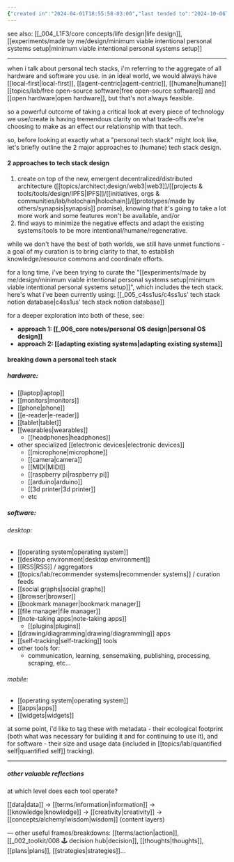 ```yaml
---
{"created in":"2024-04-01T18:55:58-03:00","last tended to":"2024-10-06T02:50:36-03:00","aliases":["personal tech stacks"],"tags":["concept","design","lab","alchemy","art","player","🌿","tier1"],"notestage":["🌿"],"dg-publish":true,"relevancescore":92,"created":"2024-04-01T18:55:58.519-03:00","updated":"2024-11-08T21:05:01.421-03:00","permalink":"/concepts/design/personal-tech-stack/","dgPassFrontmatter":true}
---
```


see also: [[_004_L1F3/core concepts/life design\|life design]], [[experiments/made by me/design/minimum viable intentional personal systems setup\|minimum viable intentional personal systems setup]]

---

when i talk about personal tech stacks, i'm referring to the aggregate of all hardware and software you use. in an ideal world, we would always have [[local-first\|local-first]], [[agent-centric\|agent-centric]], [[humane\|humane]] [[topics/lab/free open-source software\|free open-source software]] and [[open hardware\|open hardware]], but that's not always feasible.

so a powerful outcome of taking a critical look at every piece of technology we use/create is having tremendous clarity on what trade-offs we're choosing to make as an effect our relationship with that tech.

so, before looking at exactly what a "personal tech stack" might look like, let's briefly outline the 2 major approaches to (humane) tech stack design.

#### 2 approaches to tech stack design

1) create on top of the new, emergent decentralized/distributed architecture ([[topics/architect;design/web3\|web3]]/[[projects & tools/tools/design/IPFS\|IPFS]]/[[initiatives, orgs & communities/lab/holochain\|holochain]]/[[prototypes/made by others/synapsis\|synapsis]] promise), knowing that it's going to take a lot more work and some features won't be available, and/or
2) find ways to minimize the negative effects and adapt the existing systems/tools to be more intentional/humane/regenerative.

while we don't have the best of both worlds, we still have unmet functions - a goal of my curation is to bring clarity to that, to establish knowledge/resource commons and coordinate efforts.

for a long time, i've been trying to curate the "[[experiments/made by me/design/minimum viable intentional personal systems setup\|minimum viable intentional personal systems setup]]", which includes the tech stack. here's what i've been currently using: [[_005_c4ss1us/c4ss1us' tech stack notion database\|c4ss1us' tech stack notion database]]

for a deeper exploration into both of these, see:

- **approach 1: [[_006_core notes/personal OS design\|personal OS design]]**
- **approach 2: [[adapting existing systems\|adapting existing systems]]**

#### breaking down a personal tech stack
##### hardware:

- [[laptop\|laptop]]
- [[monitors\|monitors]]
- [[phone\|phone]]
- [[e-reader\|e-reader]]
- [[tablet\|tablet]]
- [[wearables\|wearables]]
	- [[headphones\|headphones]]
- other specialized [[electronic devices\|electronic devices]]
	- [[microphone\|microphone]]
	- [[camera\|camera]]
	- [[MIDI\|MIDI]]
	- [[raspberry pi\|raspberry pi]]
	- [[arduino\|arduino]]
	- [[3d printer\|3d printer]]
	- etc

##### software:

###### desktop:
- [[operating system\|operating system]]
- [[desktop environment\|desktop environment]]
- [[RSS\|RSS]] / aggregators
- [[topics/lab/recommender systems\|recommender systems]] / curation feeds
- [[social graphs\|social graphs]]
- [[browser\|browser]]
- [[bookmark manager\|bookmark manager]]
- [[file manager\|file manager]]
- [[note-taking apps\|note-taking apps]]
	+ [[plugins\|plugins]]
- [[drawing/diagramming\|drawing/diagramming]] apps
- [[self-tracking\|self-tracking]] tools
- other tools for:
	- communication, learning, sensemaking, publishing, processing, scraping, etc...
###### mobile:

- [[operating system\|operating system]]
- [[apps\|apps]]
- [[widgets\|widgets]]

at some point, i'd like to tag these with metadata - their ecological footprint (both what was necessary for building it and for continuing to use it), and for software - their size and usage data (included in [[topics/lab/quantified self\|quantified self]] tracking).

---

##### other valuable reflections

at which level does each tool operate?

[[data\|data]] -> [[terms/information\|information]] -> [[knowledge\|knowledge]] -> [[creativity\|creativity]] -> [[concepts/alchemy/wisdom\|wisdom]] (content layers)

— other useful frames/breakdowns: [[terms/action\|action]], [[_002_toolkit/008 🕹 decision hub\|decision]], [[thoughts\|thoughts]], [[plans\|plans]], [[strategies\|strategies]]...